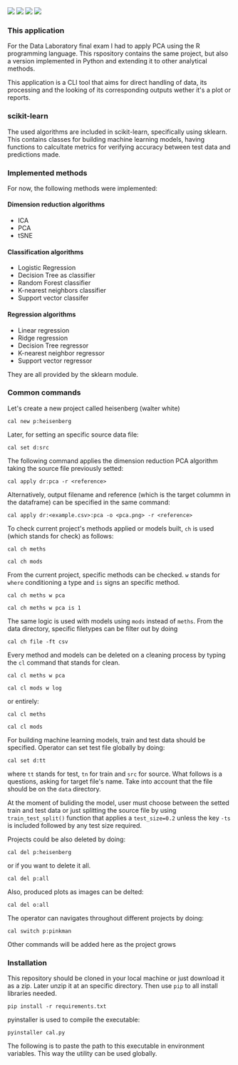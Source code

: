 <div>
  <img src="https://img.shields.io/github/last-commit/nahuelmol/datos_final"/>
  <img src="https://img.shields.io/github/languages/code-size/nahuelmol/datos_final"/>
  <img src="https://img.shields.io/github/languages/top/nahuelmol/datos_final"/>
  <img src="https://img.shields.io/github/languages/count/nahuelmol/datos_final"/>
</div>

### This application

For the Data Laboratory final exam I had to apply PCA using the R programming language.
This rspository contains the same project, but also a version implemented in Python and extending it to other analytical methods.

This application is a CLI tool that aims for direct handling of data, its processing and the looking of its corresponding outputs wether it's a plot or reports.

### scikit-learn

The used algorithms are  included in scikit-learn, specifically using sklearn. This contains classes for building machine learning models, having functions to calcultate metrics for verifying accuracy between test data and predictions made.

### Implemented methods

For now, the following methods were implemented:

#### Dimension reduction algorithms
* ICA
* PCA
* tSNE

#### Classification algorithms
* Logistic Regression
* Decision Tree as classifier
* Random Forest classifier
* K-nearest neighbors classifier
* Support vector classifer

#### Regression algorithms
* Linear regression
* Ridge regression
* Decision Tree regressor
* K-nearest neighbor regressor
* Support vector regressor

They are all provided by the sklearn module.

### Common commands

Let's create a new project called heisenberg (walter white)

```
cal new p:heisenberg
```

Later, for setting an specific source data file:

```
cal set d:src
```

The following command applies the dimension reduction PCA algorithm taking the source file previously setted:

```
cal apply dr:pca -r <reference>
```

Alternatively, output filename and reference (which is the target colummn in the dataframe) can be specified in the same command:

```
cal apply dr:<example.csv>:pca -o <pca.png> -r <reference>
```

To check current project's methods applied or models built, `ch` is used (which stands for check) as follows:

```
cal ch meths
```
```
cal ch mods
```

From the current project, specific methods can be checked. `w` stands for `where` conditioning a type and `is` signs an specific method.

```
cal ch meths w pca
```

```
cal ch meths w pca is 1
```

The same logic is used with models using `mods` instead of `meths`. From the data directory, specific filetypes can be filter out by doing

```
cal ch file -ft csv
```

Every method and models can be deleted on a cleaning process by typing the `cl` command that stands for clean.

```
cal cl meths w pca
```

```
cal cl mods w log
```

or entirely:

```
cal cl meths
```
```
cal cl mods
```

For building machine learning models, train and test data should be specified. Operator can set test file globally by doing:

```
cal set d:tt
```

where `tt` stands for test, `tn` for train and `src` for source. What follows is a questions, asking for target file's name. Take into account that the file should be on the `data` directory. 

At the moment of buliding the model, user must choose between the setted train and test data or just splitting the source file by using `train_test_split()` function that applies a `test_size=0.2` unless the key `-ts` is included followed by any test size required.


Projects could be also deleted by doing:

```
cal del p:heisenberg
```

or if you want to delete it all.

```
cal del p:all
```

Also, produced plots as images can be delted:

```
cal del o:all 
```

The operator can navigates throughout different projects by doing:

```
cal switch p:pinkman
```

Other commands will be added here as the project grows

### Installation

This repository should be cloned in your local machine or just download it as a zip. Later unzip it at an specific directory. Then use `pip` to all install libraries needed.

```
pip install -r requirements.txt
```

pyinstaller is used to compile the executable:

```
pyinstaller cal.py
```

The following is to paste the path to this executable in environment variables. This way the utility can be used globally. 
